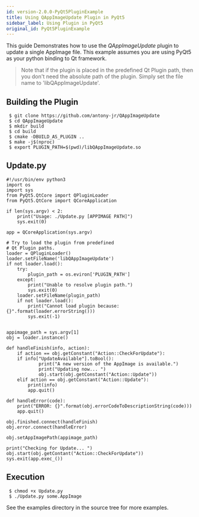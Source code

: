 ```yaml
---
id: version-2.0.0-PyQt5PluginExample
title: Using QAppImageUpdate Plugin in PyQt5
sidebar_label: Using Plugin in PyQt5
original_id: PyQt5PluginExample
---
```


This guide Demonstrates how to use the *QAppImageUpdate* plugin to update a single AppImage file.
This example assumes you are using PyQt5 as your python binding to Qt framework.

> Note that if the plugin is placed in the predefined Qt Plugin path, then you don't need the
> absolute path of the plugin. Simply set the file name to 'libQAppImageUpdate'.


## Building the Plugin

```
 $ git clone https://github.com/antony-jr/QAppImageUpdate
 $ cd QAppImageUpdate
 $ mkdir build
 $ cd build 
 $ cmake -DBUILD_AS_PLUGIN ..
 $ make -j$(nproc)
 $ export PLUGIN_PATH=$(pwd)/libQAppImageUpdate.so
```

## Update.py

```
#!/usr/bin/env python3
import os
import sys
from PyQt5.QtCore import QPluginLoader
from PyQt5.QtCore import QCoreApplication

if len(sys.argv) < 2:
    print("Usage: ./Update.py [APPIMAGE PATH]")
    sys.exit(0)

app = QCoreApplication(sys.argv)

# Try to load the plugin from predefined 
# Qt Plugin paths.
loader = QPluginLoader()
loader.setFileName('libQAppImageUpdate')
if not loader.load():
    try:
        plugin_path = os.eviron['PLUGIN_PATH']
    except:
        print("Unable to resolve plugin path.")
        sys.exit(0)
    loader.setFileName(plugin_path)
    if not loader.load():
        print("Cannot load plugin because: {}".format(loader.errorString()))
        sys.exit(-1)


appimage_path = sys.argv[1]
obj = loader.instance()

def handleFinish(info, action):
    if action == obj.getConstant("Action::CheckForUpdate"):
	if info["UpdateAvailable"].toBool():
            print("A new version of the AppImage is available.")
            print("Updating now... ")
            obj.start(obj.getConstant("Action::Update"))
    elif action == obj.getConstant("Action::Update"):
    	print(info)
    	app.quit()
   
def handleError(code):
    print("ERROR: {}".format(obj.errorCodeToDescriptionString(code)))
    app.quit()

obj.finished.connect(handleFinish)
obj.error.connect(handleError)

obj.setAppImagePath(appimage_path)

print("Checking for Update... ")
obj.start(obj.getContant("Action::CheckForUpdate"))
sys.exit(app.exec_())
```

## Execution

```
 $ chmod +x Update.py
 $ ./Update.py some.AppImage
```

See the examples directory in the source tree for more examples.
